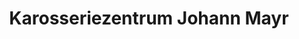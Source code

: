 ---
title: "Karosseriezentrum Johann Mayr"
url: /st-florian/karosseriezentrum-johann-mayr/
shop: Autowerkstatt
---